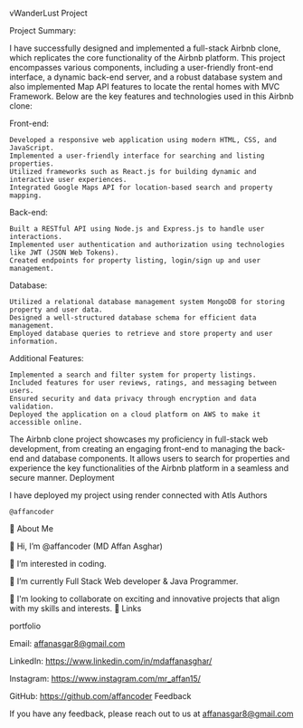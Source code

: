 vWanderLust Project

Project Summary:

I have successfully designed and implemented a full-stack Airbnb clone, which replicates the core functionality of the Airbnb platform. This project encompasses various components, including a user-friendly front-end interface, a dynamic back-end server, and a robust database system and also implemented Map API features to locate the rental homes with MVC Framework. Below are the key features and technologies used in this Airbnb clone:

Front-end:

    Developed a responsive web application using modern HTML, CSS, and JavaScript.
    Implemented a user-friendly interface for searching and listing properties.
    Utilized frameworks such as React.js for building dynamic and interactive user experiences.
    Integrated Google Maps API for location-based search and property mapping.

Back-end:

    Built a RESTful API using Node.js and Express.js to handle user interactions.
    Implemented user authentication and authorization using technologies like JWT (JSON Web Tokens).
    Created endpoints for property listing, login/sign up and user management.

Database:

    Utilized a relational database management system MongoDB for storing property and user data.
    Designed a well-structured database schema for efficient data management.
    Employed database queries to retrieve and store property and user information.

Additional Features:

    Implemented a search and filter system for property listings.
    Included features for user reviews, ratings, and messaging between users.
    Ensured security and data privacy through encryption and data validation.
    Deployed the application on a cloud platform on AWS to make it accessible online.

The Airbnb clone project showcases my proficiency in full-stack web development, from creating an engaging front-end to managing the back-end and database components. It allows users to search for properties and experience the key functionalities of the Airbnb platform in a seamless and secure manner.
Deployment

I have deployed my project using render connected with Atls
Authors

    @affancoder

🚀 About Me

👋 Hi, I’m @affancoder (MD Affan Asghar)

👀 I’m interested in coding.

🌱 I’m currently Full Stack Web developer & Java Programmer.

💞️ I'm looking to collaborate on exciting and innovative projects that align with my skills and interests.
🔗 Links

portfolio

Email: affanasgar8@gmail.com

LinkedIn: https://www.linkedin.com/in/mdaffanasghar/

Instagram: https://www.instagram.com/mr_affan15/

GitHub: https://github.com/affancoder
Feedback

If you have any feedback, please reach out to us at affanasgar8@gmail.com
